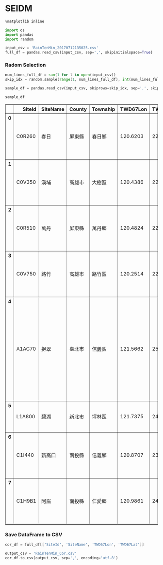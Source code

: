 
# SEIDM


```python
%matplotlib inline

import os
import pandas
import random
```


```python
input_csv = 'RainTenMin_20170712135025.csv'
full_df = pandas.read_csv(input_csv, sep=',', skipinitialspace=True)
```

### Radom Selection


```python
num_lines_full_df = sum(1 for l in open(input_csv))
skip_idx = random.sample(range(1, num_lines_full_df), int(num_lines_full_df * 0.99))
```


```python
sample_df = pandas.read_csv(input_csv, skiprows=skip_idx, sep=',', skipinitialspace=True)

sample_df
```




<div>
<style>
    .dataframe thead tr:only-child th {
        text-align: right;
    }

    .dataframe thead th {
        text-align: left;
    }

    .dataframe tbody tr th {
        vertical-align: top;
    }
</style>
<table border="1" class="dataframe">
  <thead>
    <tr style="text-align: right;">
      <th></th>
      <th>SiteId</th>
      <th>SiteName</th>
      <th>County</th>
      <th>Township</th>
      <th>TWD67Lon</th>
      <th>TWD67Lat</th>
      <th>Rainfall10min</th>
      <th>Rainfall1hr</th>
      <th>Rainfall3hr</th>
      <th>Rainfall6hr</th>
      <th>Rainfall12hr</th>
      <th>Rainfall24hr</th>
      <th>Now</th>
      <th>Unit</th>
      <th>PublishTime</th>
    </tr>
  </thead>
  <tbody>
    <tr>
      <th>0</th>
      <td>C0R260</td>
      <td>春日</td>
      <td>屏東縣</td>
      <td>春日鄉</td>
      <td>120.6203</td>
      <td>22.3722</td>
      <td>0</td>
      <td>0.0</td>
      <td>0.0</td>
      <td>0.0</td>
      <td>0.0</td>
      <td>0.0</td>
      <td>0.0</td>
      <td>局屬無人測站</td>
      <td>2017-07-12 13:40:00</td>
    </tr>
    <tr>
      <th>1</th>
      <td>C0V350</td>
      <td>溪埔</td>
      <td>高雄市</td>
      <td>大樹區</td>
      <td>120.4386</td>
      <td>22.7403</td>
      <td>0</td>
      <td>0.0</td>
      <td>0.0</td>
      <td>0.0</td>
      <td>0.0</td>
      <td>0.0</td>
      <td>0.0</td>
      <td>局屬無人測站</td>
      <td>2017-07-12 13:40:00</td>
    </tr>
    <tr>
      <th>2</th>
      <td>C0R510</td>
      <td>萬丹</td>
      <td>屏東縣</td>
      <td>萬丹鄉</td>
      <td>120.4824</td>
      <td>22.5896</td>
      <td>0</td>
      <td>0.0</td>
      <td>0.0</td>
      <td>0.0</td>
      <td>0.0</td>
      <td>0.0</td>
      <td>0.0</td>
      <td>局屬無人測站</td>
      <td>2017-07-12 13:40:00</td>
    </tr>
    <tr>
      <th>3</th>
      <td>C0V750</td>
      <td>路竹</td>
      <td>高雄市</td>
      <td>路竹區</td>
      <td>120.2514</td>
      <td>22.8566</td>
      <td>0</td>
      <td>0.0</td>
      <td>0.0</td>
      <td>0.0</td>
      <td>0.0</td>
      <td>0.0</td>
      <td>0.0</td>
      <td>局屬無人測站</td>
      <td>2017-07-12 13:40:00</td>
    </tr>
    <tr>
      <th>4</th>
      <td>A1AC70</td>
      <td>挹翠</td>
      <td>臺北市</td>
      <td>信義區</td>
      <td>121.5662</td>
      <td>25.0189</td>
      <td>0</td>
      <td>0.0</td>
      <td>0.0</td>
      <td>0.0</td>
      <td>0.0</td>
      <td>0.0</td>
      <td>0.0</td>
      <td>臺北市大地工程處(信義挹翠山莊)</td>
      <td>2017-07-12 13:40:00</td>
    </tr>
    <tr>
      <th>5</th>
      <td>L1A800</td>
      <td>碧湖</td>
      <td>新北市</td>
      <td>坪林區</td>
      <td>121.7375</td>
      <td>24.8944</td>
      <td>0</td>
      <td>0.0</td>
      <td>0.0</td>
      <td>0.0</td>
      <td>0.0</td>
      <td>0.5</td>
      <td>0.0</td>
      <td>翡翠水庫</td>
      <td>2017-07-12 13:40:00</td>
    </tr>
    <tr>
      <th>6</th>
      <td>C1I440</td>
      <td>新高口</td>
      <td>南投縣</td>
      <td>信義鄉</td>
      <td>120.8707</td>
      <td>23.4805</td>
      <td>0</td>
      <td>0.5</td>
      <td>0.5</td>
      <td>0.5</td>
      <td>0.5</td>
      <td>16.0</td>
      <td>0.5</td>
      <td>局屬無人測站</td>
      <td>2017-07-12 13:40:00</td>
    </tr>
    <tr>
      <th>7</th>
      <td>C1H9B1</td>
      <td>阿眉</td>
      <td>南投縣</td>
      <td>仁愛鄉</td>
      <td>120.9861</td>
      <td>24.1278</td>
      <td>0</td>
      <td>0.0</td>
      <td>0.0</td>
      <td>0.0</td>
      <td>0.0</td>
      <td>5.0</td>
      <td>0.0</td>
      <td>局屬無人測站</td>
      <td>2017-07-12 13:40:00</td>
    </tr>
  </tbody>
</table>
</div>



### Save DataFrame to CSV


```python
cor_df = full_df[['SiteId', 'SiteName', 'TWD67Lon', 'TWD67Lat']]
```


```python
output_csv = 'RainTenMin_Cor.csv'
cor_df.to_csv(output_csv, sep=',', encoding='utf-8')
```


```python

```
